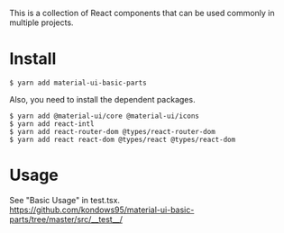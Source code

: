 This is a collection of React components that can be used commonly in multiple projects.

# Install
```
$ yarn add material-ui-basic-parts
```

Also, you need to install the dependent packages.
```
$ yarn add @material-ui/core @material-ui/icons
$ yarn add react-intl
$ yarn add react-router-dom @types/react-router-dom
$ yarn add react react-dom @types/react @types/react-dom 
```

# Usage
See "Basic Usage" in test.tsx.<br />
https://github.com/kondows95/material-ui-basic-parts/tree/master/src/__test__/
